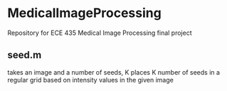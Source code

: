 # MedicalImageProcessing
Repository for ECE 435 Medical Image Processing final project

## seed.m 
takes an image and a number of seeds, K
places K number of seeds in a regular grid based on intensity values in the given image
